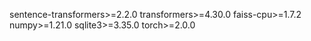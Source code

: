 sentence-transformers>=2.2.0
transformers>=4.30.0
faiss-cpu>=1.7.2
numpy>=1.21.0
sqlite3>=3.35.0
torch>=2.0.0